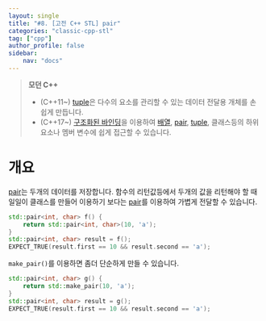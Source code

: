 ```yaml
---
layout: single
title: "#8. [고전 C++ STL] pair"
categories: "classic-cpp-stl"
tag: ["cpp"]
author_profile: false
sidebar: 
    nav: "docs"
---
```


> **모던 C++**
> * (C++11~) [tuple](https://tango1202.github.io/mordern-cpp-stl/mordern-cpp-stl-tuple/)은 다수의 요소를 관리할 수 있는 데이터 전달용 개체를 손쉽게 만듭니다.
> * (C++17~) [구조화된 바인딩](https://tango1202.github.io/mordern-cpp/mordern-cpp-structured-binding/)을 이용하여 [배열](https://tango1202.github.io/classic-cpp-guide/classic-cpp-guide-array/), [pair](https://tango1202.github.io/classic-cpp-stl/classic-cpp-stl-pair/), [tuple](https://tango1202.github.io/mordern-cpp-stl/mordern-cpp-stl-tuple/), 클래스등의 하위 요소나 멤버 변수에 쉽게 접근할 수 있습니다.

# 개요

[pair](https://tango1202.github.io/classic-cpp-stl/classic-cpp-stl-pair/)는 두개의 데이터를 저장합니다. 함수의 리턴값등에서 두개의 값을 리턴해야 할 때 일일이 클래스를 만들어 이용하기 보다는 [pair](https://tango1202.github.io/classic-cpp-stl/classic-cpp-stl-pair/)를 이용하여 가볍게 전달할 수 있습니다.

```cpp
std::pair<int, char> f() {
    return std::pair<int, char>(10, 'a');
}
std::pair<int, char> result = f();
EXPECT_TRUE(result.first == 10 && result.second == 'a');
```

`make_pair()`를 이용하면 좀더 단순하게 만들 수 있습니다.

```cpp
std::pair<int, char> g() {
    return std::make_pair(10, 'a');
}
std::pair<int, char> result = g();
EXPECT_TRUE(result.first == 10 && result.second == 'a');        
```




